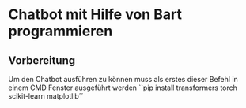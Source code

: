 # Chatbot mit Hilfe von Bart programmieren


## Vorbereitung 
Um den Chatbot ausführen zu können muss als erstes dieser Befehl in einem CMD Fenster ausgeführt werden
``pip install transformers torch scikit-learn matplotlib´´
